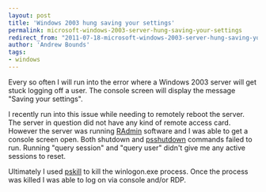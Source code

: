 ```yaml
---
layout: post
title: 'Windows 2003 hung saving your settings'
permalink: microsoft-windows-2003-server-hung-saving-your-settings
redirect_from: "2011-07-18-microsoft-windows-2003-server-hung-saving-your-settings/"
author: 'Andrew Bounds'
tags:
- windows
---
```


Every so often I will run into the error where a Windows 2003 server will get stuck logging off a user. The console screen will display the message "Saving your settings".

I recently run into this issue while needing to remotely reboot the server. The server in question did not have any kind of remote access card. However the server was running <a href="http://www.radmin.com/">RAdmin</a> software and I was able to get a console screen open. Both shutdown and <a href="http://technet.microsoft.com/en-us/sysinternals/bb897541">psshutdown</a> commands failed to run. Running "query session" and "query user" didn't give me any active sessions to reset.

Ultimately I used <a href="http://technet.microsoft.com/en-us/sysinternals/bb896683">pskill</a> to kill the winlogon.exe process. Once the process was killed I was able to log on via console and/or RDP.
